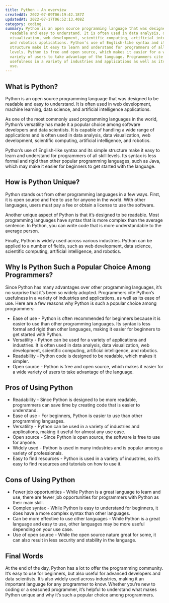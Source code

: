 ```yaml
---
title: Python - An overview
createdAt: 2022-07-09T06:19:42.187Z
updatedAt: 2022-07-17T06:52:13.408Z
category: coding
summary: Python is an open source programming language that was designed to be
  readable and easy to understand. It is often used in data analysis, data
  visualization, web development, scientific computing, artificial intelligence,
  and robotics applications. Python’s use of English-like syntax and its simple
  structure make it easy to learn and understand for programmers of all skill
  levels. Python is free and open source, which makes it easier for a wide
  variety of users to take advantage of the language. Programmers cite its
  usefulness in a variety of industries and applications as well as its ease of
  use.
---
```


## What is Python?

Python is an open source programming language that was designed to be readable and easy to understand. It is often used in web development, machine learning, data science, and artificial intelligence applications.

As one of the most commonly used programming languages in the world, Python’s versatility has made it a popular choice among software developers and data scientists. It is capable of handling a wide range of applications and is often used in data analysis, data visualization, web development, scientific computing, artificial intelligence, and robotics.

Python’s use of English-like syntax and its simple structure make it easy to learn and understand for programmers of all skill levels. Its syntax is less formal and rigid than other popular programming languages, such as Java, which may make it easier for beginners to get started with the language.

## How is Python Unique?

Python stands out from other programming languages in a few ways. First, it is open source and free to use for anyone in the world. With other languages, users must pay a fee or obtain a license to use the software.

Another unique aspect of Python is that it’s designed to be readable. Most programming languages have syntax that is more complex than the average sentence. In Python, you can write code that is more understandable to the average person.

Finally, Python is widely used across various industries. Python can be applied to a number of fields, such as web development, data science, scientific computing, artificial intelligence, and robotics.

## Why Is Python Such a Popular Choice Among Programmers?

Since Python has many advantages over other programming languages, it’s no surprise that it’s been so widely adopted. Programmers cite Python’s usefulness in a variety of industries and applications, as well as its ease of use. Here are a few reasons why Python is such a popular choice among programmers:

- Ease of use - Python is often recommended for beginners because it is easier to use than other programming languages. Its syntax is less formal and rigid than other languages, making it easier for beginners to get started with Python.
- Versatility - Python can be used for a variety of applications and industries. It is often used in data analysis, data visualization, web development, scientific computing, artificial intelligence, and robotics.
- Readability - Python code is designed to be readable, which makes it simpler.
- Open source - Python is free and open source, which makes it easier for a wide variety of users to take advantage of the language.

## Pros of Using Python

- Readability - Since Python is designed to be more readable, programmers can save time by creating code that is easier to understand.
- Ease of use - For beginners, Python is easier to use than other programming languages.
- Versatility - Python can be used in a variety of industries and applications, making it useful for almost any use case.
- Open source - Since Python is open source, the software is free to use for anyone.
- Widely used - Python is used in many industries and is popular among a variety of professionals.
- Easy to find resources - Python is used in a variety of industries, so it’s easy to find resources and tutorials on how to use it.

## Cons of Using Python

- Fewer job opportunities - While Python is a great language to learn and use, there are fewer job opportunities for programmers with Python as their main skill.
- Complex syntax - While Python is easy to understand for beginners, it does have a more complex syntax than other languages.
- Can be more effective to use other languages - While Python is a great language and easy to use, other languages may be more useful depending on your use case.
- Use of open source - While the open source nature great for some, it can also result in less security and stability in the language.

## Final Words

At the end of the day, Python has a lot to offer the programming community. It’s easy to use for beginners, but also useful for advanced developers and data scientists. It’s also widely used across industries, making it an important language for any programmer to know. Whether you’re new to coding or a seasoned programmer, it’s helpful to understand what makes Python unique and why it’s such a popular choice among programmers.
